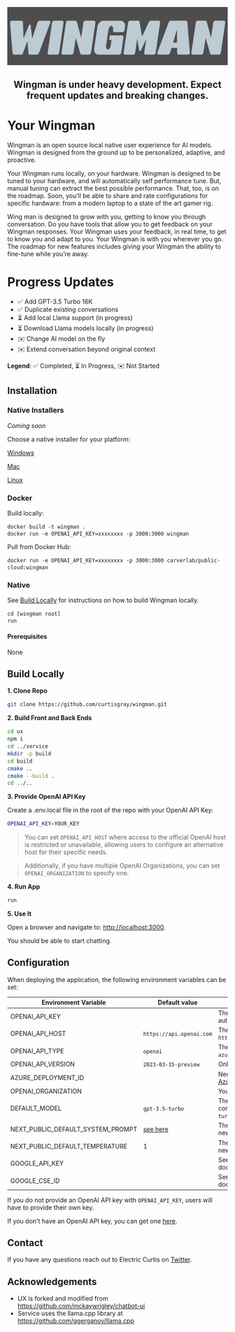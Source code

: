 ![logo](./assets/images/wingman-logo-gray.png)

<h2 style="text-align: center;">Wingman is under heavy development. Expect frequent updates and breaking changes.</h2>

# Your Wingman

Wingman is an open source local native user experience for AI models. Wingman is designed from the ground up to be personalized, adaptive, and proactive.

Your Wingman runs locally, on your hardware. Wingman is designed to be tuned to your hardware, and will automatically self performance tune. But, manual tuning can extract the best possible performance. That, too, is on the roadmap. Soon, you’ll be able to share and rate configurations for specific hardware: from a modern laptop to a state of the art gamer rig.

Wing man is designed to grow with you, getting to know you through conversation. Do you have tools that allow you to get feedback on your Wingman responses. Your Wingman uses your feedback, in real time, to get to know you and adapt to you. Your Wingman is with you wherever you go. The roadmap for new features includes giving your Wingman the ability to fine-tune while you’re away.

# Progress Updates

- ✅ Add GPT-3.5 Turbo 16K
- ✅ Duplicate existing conversations
- ⏳ Add local Llama support (in progress)
- ⏳ Download Llama models locally (in progress)
- ✉️ Change AI model on the fly
- ✉️ Extend conversation beyond original context

**Legend**:
✅ Completed, ⏳ In Progress, ✉️ Not Started

## Installation

### **Native Installers**

*Coming soon*

Choose a native installer for your platform:

[Windows](./Releases/Wingman-Setup-latest.exe)

[Mac](./Releases/Wingman-latest.dmg)

[Linux](./Releases/Wingman-latest.AppImage)

### **Docker**

Build locally:

```shell
docker build -t wingman .
docker run -e OPENAI_API_KEY=xxxxxxxx -p 3000:3000 wingman
```

Pull from Docker Hub:

```
docker run -e OPENAI_API_KEY=xxxxxxxx -p 3000:3000 carverlab/public-cloud:wingman
```

### **Native**

See [Build Locally](#build-locally) for instructions on how to build Wingman locally.

```shell
cd [wingman root]
run
```

#### Prerequisites

None


## Build Locally

**1. Clone Repo**

```bash
git clone https://github.com/curtisgray/wingman.git
```

**2. Build Front and Back Ends**

```bash
cd ux
npm i
cd ../service
mkdir -p build
cd build
cmake ..
cmake --build .
cd ../..
```

**3. Provide OpenAI API Key**

Create a .env.local file in the root of the repo with your OpenAI API Key:

```bash
OPENAI_API_KEY=YOUR_KEY
```

> You can set `OPENAI_API_HOST` where access to the official OpenAI host is restricted or unavailable, allowing users to configure an alternative host for their specific needs.

> Additionally, if you have multiple OpenAI Organizations, you can set `OPENAI_ORGANIZATION` to specify one.

**4. Run App**

```bash
run
```

**5. Use It**

Open a browser and navigate to: <http://localhost:3000>.

You should be able to start chatting.

## Configuration

When deploying the application, the following environment variables can be set:

| Environment Variable              | Default value                  | Description                                                                                                                               |
| --------------------------------- | ------------------------------ | ----------------------------------------------------------------------------------------------------------------------------------------- |
| OPENAI_API_KEY                    |                                | The default API key used for authentication with OpenAI                                                                                   |
| OPENAI_API_HOST                   | `https://api.openai.com`       | The base url, for Azure use `https://<endpoint>.openai.azure.com`                                                                         |
| OPENAI_API_TYPE                   | `openai`                       | The API type, options are `openai` or `azure`                                                                                             |
| OPENAI_API_VERSION                | `2023-03-15-preview`           | Only applicable for Azure OpenAI                                                                                                          |
| AZURE_DEPLOYMENT_ID               |                                | Needed when Azure OpenAI, Ref [Azure OpenAI API](https://learn.microsoft.com/zh-cn/azure/cognitive-services/openai/reference#completions) |
| OPENAI_ORGANIZATION               |                                | Your OpenAI organization ID                                                                                                               |
| DEFAULT_MODEL                     | `gpt-3.5-turbo`                | The default model to use on new conversations, for Azure use `gpt-35-turbo`                                                               |
| NEXT_PUBLIC_DEFAULT_SYSTEM_PROMPT | [see here](utils/app/const.ts) | The default system prompt to use on new conversations                                                                                     |
| NEXT_PUBLIC_DEFAULT_TEMPERATURE   | 1                              | The default temperature to use on new conversations                                                                                       |
| GOOGLE_API_KEY                    |                                | See [Custom Search JSON API documentation][GCSE]                                                                                          |
| GOOGLE_CSE_ID                     |                                | See [Custom Search JSON API documentation][GCSE]                                                                                          |

If you do not provide an OpenAI API key with `OPENAI_API_KEY`, users will have to provide their own key.

If you don't have an OpenAI API key, you can get one [here](https://platform.openai.com/account/api-keys).

## Contact

If you have any questions reach out to Electric Curtis on [Twitter](https://twitter.com/electric_curtis).

## Acknowledgements

- UX is forked and modified from https://github.com/mckaywrigley/chatbot-ui
- Service uses the llama.cpp library at https://github.com/ggerganov/llama.cpp
